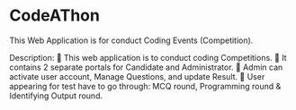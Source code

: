 # CodeAThon
This Web Application is for conduct Coding Events (Competition). 


Description:
 This web application is to conduct coding Competitions.
 It contains 2 separate portals for Candidate and Administrator.
 Admin can activate user account, Manage Questions, and update Result.
 User appearing for test have to go through: MCQ round, Programming round & Identifying Output round.
